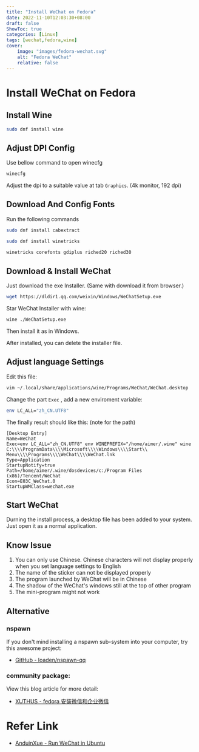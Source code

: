 ```yaml
---
title: "Install WeChat on Fedora"
date: 2022-11-10T12:03:30+08:00
draft: false
ShowToc: true
categories: [Linux]
tags: [wechat,fedora,wine]
cover:
    image: "images/fedora-wechat.svg"
    alt: "Fedora WeChat"
    relative: false
---
```


# Install WeChat on Fedora

## Install Wine

```bash
sudo dnf install wine
```

## Adjust DPI Config

Use bellow command to open winecfg

```bash
winecfg
```

Adjust the dpi to a suitable value at tab `Graphics`. (4k monitor, 192 dpi)

## Download And Config Fonts

Run the following commands

```bash
sudo dnf install cabextract
```

```bash
sudo dnf install winetricks
```

```bash
winetricks corefonts gdiplus riched20 riched30
```

## Download & Install WeChat

Just download the exe Installer. (Same with download it from browser.)

```bash
wget https://dldir1.qq.com/weixin/Windows/WeChatSetup.exe
```

Star WeChat Installer with wine:

```bash
wine ./WeChatSetup.exe
```

Then install it as in Windows.

After installed, you can delete the installer file.

## Adjust language Settings

Edit this file:

```bash
vim ~/.local/share/applications/wine/Programs/WeChat/WeChat.desktop
```

Change the part `Exec` , add a new enviroment variable:

```bash
env LC_ALL="zh_CN.UTF8" 
```

The finally result should like this: (note for the path)

```desktop
[Desktop Entry]
Name=WeChat
Exec=env LC_ALL="zh_CN.UTF8" env WINEPREFIX="/home/aimer/.wine" wine C:\\\\ProgramData\\\\Microsoft\\\\Windows\\\\Start\\ Menu\\\\Programs\\\\WeChat\\\\WeChat.lnk
Type=Application
StartupNotify=true
Path=/home/aimer/.wine/dosdevices/c:/Program Files (x86)/Tencent/WeChat
Icon=E03C_WeChat.0
StartupWMClass=wechat.exe
```

## Start WeChat

Durning the install process, a desktop file has been added to your system. Just open it as a normal application.

## Know Issue

1. You can only use Chinese. Chinese characters will not display properly when you set language settings to English
2. The name of the sticker can not be displayed properly
3. The program launched by WeChat will be in Chinese
4. The shadow of the WeChat's windows still at the top of other program
5. The mini-program might not work

## Alternative

### nspawn

If you don't mind installing a nspawn sub-system into your computer, try this awesome project:

- [GitHub - loaden/nspawn-qq](https://github.com/loaden/nspawn-qq)

### community package:

View this blog article for more detail:

- [XUTHUS - fedora 安装微信和企业微信](https://www.xuthus.cc/linux/fedora34-install-wechat.html)

# Refer Link

- [AnduinXue - Run WeChat in Ubuntu](https://anduin.aiursoft.cn/post/2022/7/25/run-wechat-in-ubuntu)
